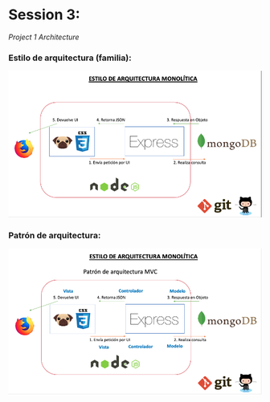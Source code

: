 # Session 3:

<em>Project 1 Architecture</em>

### Estilo de arquitectura (familia):

![Estilo de arquitectura monolítica](../workshops/images/monolitico.png)

### Patrón de arquitectura:

![Patrón de arquitectura MVC](../workshops/images/mvc.png)